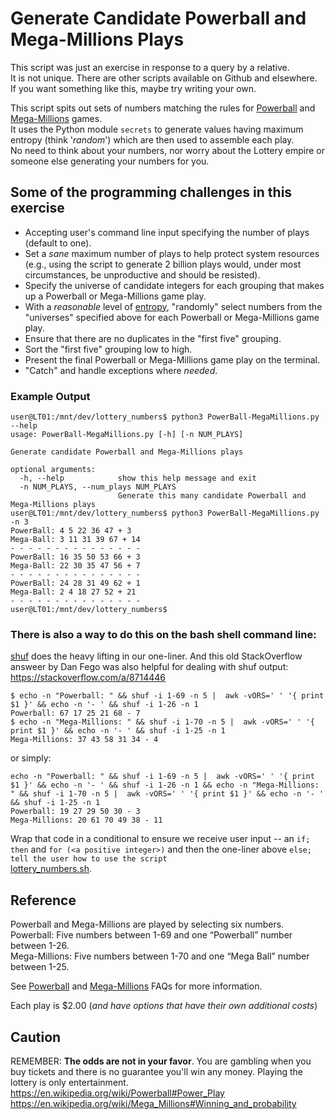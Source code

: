 # Generate Candidate Powerball and Mega-Millions Plays  


This script was just an exercise in response to a query by a relative.  
It is not unique. There are other scripts available on Github and elsewhere.  
If you want something like this, maybe try writing your own.  

This script spits out sets of numbers matching the rules for [Powerball](https://en.wikipedia.org/wiki/Powerball) and 
[Mega-Millions](https://en.wikipedia.org/wiki/Mega_Millions) games.  
It uses the Python module ```secrets``` to generate values having 
maximum entropy (think '*random*') which are then used to assemble each play.  
No need to think about your numbers, nor worry about the Lottery empire 
or someone else generating your numbers for you.  

## Some of the programming challenges in this exercise  
* Accepting user's command line input specifying the number of plays (default to one).  
* Set a *sane* maximum number of plays to help protect system resources (e.g., using the script to generate 2 billion plays would, under most circumstances, be unproductive and should be resisted).  
* Specify the universe of candidate integers for each grouping that makes up a Powerball or Mega-Millions game play.  
* With a *reasonable* level of [entropy](https://en.wikipedia.org/wiki/Entropy_(information_theory)), "randomly" select numbers from the "universes" specified above for each Powerball or Mega-Millions game play.  
* Ensure that there are no duplicates in the "first five" grouping.  
* Sort the "first five" grouping low to high.  
* Present the final Powerball or Mega-Millions game play on the terminal.  
* "Catch" and handle exceptions where *needed*.

### Example Output  
```terminal
user@LT01:/mnt/dev/lottery_numbers$ python3 PowerBall-MegaMillions.py --help
usage: PowerBall-MegaMillions.py [-h] [-n NUM_PLAYS]

Generate candidate Powerball and Mega-Millions plays

optional arguments:
  -h, --help            show this help message and exit
  -n NUM_PLAYS, --num_plays NUM_PLAYS
                        Generate this many candidate Powerball and Mega-Millions plays
user@LT01:/mnt/dev/lottery_numbers$ python3 PowerBall-MegaMillions.py -n 3
PowerBall: 4 5 22 36 47 + 3
Mega-Ball: 3 11 31 39 67 + 14
- - - - - - - - - - - - - - -
PowerBall: 16 35 50 53 66 + 3
Mega-Ball: 22 30 35 47 56 + 7
- - - - - - - - - - - - - - -
PowerBall: 24 28 31 49 62 + 1
Mega-Ball: 2 4 18 27 52 + 21
- - - - - - - - - - - - - - -
user@LT01:/mnt/dev/lottery_numbers$ 
```

### There is also a way to do this on the bash shell command line:  
[shuf](https://www.mankier.com/1/shuf) does the heavy lifting in our one-liner.  And this old StackOverflow answeer by Dan Fego was also helpful for dealing with shuf output: https://stackoverflow.com/a/8714446  
```terminal
$ echo -n "Powerball: " && shuf -i 1-69 -n 5 |  awk -vORS=' ' '{ print $1 }' && echo -n '- ' && shuf -i 1-26 -n 1
Powerball: 67 17 25 21 68 - 7
$ echo -n "Mega-Millions: " && shuf -i 1-70 -n 5 |  awk -vORS=' ' '{ print $1 }' && echo -n '- ' && shuf -i 1-25 -n 1
Mega-Millions: 37 43 58 31 34 - 4
```
or simply:  
```terminal
echo -n "Powerball: " && shuf -i 1-69 -n 5 |  awk -vORS=' ' '{ print $1 }' && echo -n '- ' && shuf -i 1-26 -n 1 && echo -n "Mega-Millions: " && shuf -i 1-70 -n 5 |  awk -vORS=' ' '{ print $1 }' && echo -n '- ' && shuf -i 1-25 -n 1
Powerball: 19 27 29 50 30 - 3
Mega-Millions: 20 61 70 49 38 - 11
```
Wrap that code in a conditional to ensure we receive user input -- an ```if; then``` and ```for (<a positive integer>)``` and then the one-liner above ```else; tell the user how to use the script```  
[lottery_numbers.sh](lottery_numbers.sh).  


## Reference  
Powerball and Mega-Millions are played by selecting six numbers.  
Powerball:     Five numbers between 1-69 and one “Powerball” number between 1-26.  
Mega-Millions: Five numbers between 1-70 and one “Mega Ball” number between 1-25.  

See [Powerball](https://www.usamega.com/powerball/faq) and 
[Mega-Millions](https://www.usamega.com/mega-millions/faq) FAQs for more information.  

Each play is $2.00 (*and have options that have their own additional costs*)  

## Caution  
REMEMBER: **The odds are not in your favor**. You are gambling when you buy tickets and there is no guarantee you'll win any money. Playing the lottery is only entertainment.  
https://en.wikipedia.org/wiki/Powerball#Power_Play  
https://en.wikipedia.org/wiki/Mega_Millions#Winning_and_probability  
